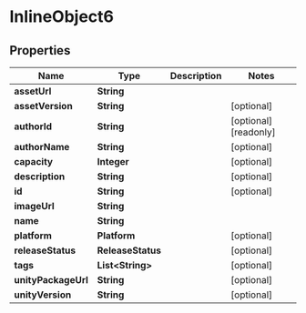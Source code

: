 

# InlineObject6


## Properties

Name | Type | Description | Notes
------------ | ------------- | ------------- | -------------
**assetUrl** | **String** |  | 
**assetVersion** | **String** |  |  [optional]
**authorId** | **String** |  |  [optional] [readonly]
**authorName** | **String** |  |  [optional]
**capacity** | **Integer** |  |  [optional]
**description** | **String** |  |  [optional]
**id** | **String** |  |  [optional]
**imageUrl** | **String** |  | 
**name** | **String** |  | 
**platform** | **Platform** |  |  [optional]
**releaseStatus** | **ReleaseStatus** |  |  [optional]
**tags** | **List&lt;String&gt;** |  |  [optional]
**unityPackageUrl** | **String** |  |  [optional]
**unityVersion** | **String** |  |  [optional]




